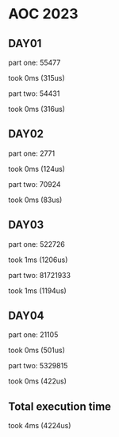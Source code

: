 # AOC 2023

## DAY01

part one:
55477

took 0ms (315us)  

part two:
54431

took 0ms (316us)  

## DAY02

part one:
2771

took 0ms (124us)  

part two:
70924

took 0ms (83us)  

## DAY03

part one:
522726

took 1ms (1206us)  

part two:
81721933

took 1ms (1194us)  

## DAY04

part one:
21105

took 0ms (501us)  

part two:
5329815

took 0ms (422us)  

## Total execution time

took 4ms (4224us)  
